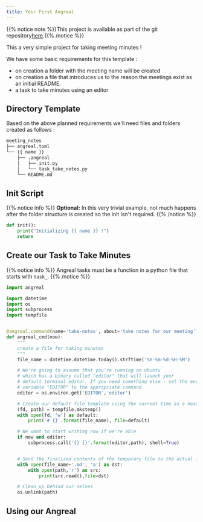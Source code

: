 ```yaml
---
title: Your First Angreal
---
```


{{% notice note %}}This project is available as part of the git repository[here](https://gitlab.com/dylanbstorey/angreal/tree/master/example).{{% /notice %}}

This a very simple project for taking meeting minutes !

We have some basic requirements for this template :

-   on creation a folder with the meeting name will be created
-   on creation a file that introduces us to the reason the meetings
    exist as an initial README.
-   a task to take minutes using an editor

## Directory Template

Based on the above planned requirements we'll need files and folders created as follows : 

```bash
meeting_notes
├── angreal.toml
└── {{ name }}
    ├── .angreal
    │   ├── init.py
    │   └── task_take_notes.py
    └── README.md
```

## Init Script
{{% notice info %}}
**Optional:** In this very trivial example, not much happens after the folder structure is created so the init isn't required. 
{{% /notice %}}

```python
def init():
    print("Initializing {{ name }} !")
    return
```

## Create our Task to Take Minutes

{{% notice info %}}
Angreal tasks must be a function in a python file that starts with `task_`.
{{% /notice %}}


```python
import angreal

import datetime
import os
import subprocess
import tempfile


@angreal.command(name='take-notes', about='take notes for our meeting')
def angreal_cmd(now):
    """
    create a file for taking minutes
    """
    file_name = datetime.datetime.today().strftime('%Y-%m-%d-%H-%M')

    # We're going to assume that you're running on ubuntu 
    # which has a binary called "editor" that will launch your 
    # default terminal editor. If you need something else - set the environment
    # variable "EDITOR" to the appropriate command 
    editor = os.environ.get('EDITOR','editor')

    # Create our default file template using the current time as a header
    (fd, path) = tempfile.mkstemp()
    with open(fd, 'w') as default:
        print('# {}'.format(file_name), file=default)

    # We want to start writing now if we're able
    if now and editor:
        subprocess.call('{} {}'.format(editor,path), shell=True)


    # Send the finalized contents of the temporary file to the actual file
    with open(file_name+'.md', 'a') as dst:
        with open(path,'r') as src:
            print(src.read(),file=dst)

    # Clean up behind our selves
    os.unlink(path)
```

## Using our Angreal
